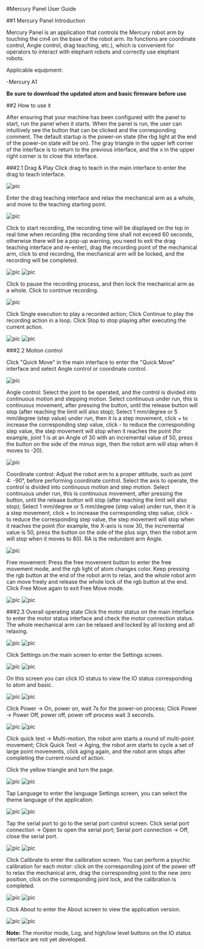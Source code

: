 #Mercury Panel User Guide<br>

##1 Mercury Panel Introduction

Mercury Panel is an application that controls the Mercury robot arm by touching the cm4 on the base of the robot arm. Its functions are coordinate control, Angle control, drag teaching, etc.), which is convenient for operators to interact with elephant robots and correctly use elephant robots.


Applicable equipment:

-Mercury A1

**Be sure to download the updated atom and basic firmware before use**

##2 How to use it

After ensuring that your machine has been configured with the panel to start, run the panel when it starts. When the panel is run, the user can intuitively see the button that can be clicked and the corresponding comment. The default startup is the power-on state (the rbg light at the end of the power-on state will be on). The gray triangle in the upper left corner of the interface is to return to the previous interface, and the x in the upper right corner is to close the interface.

###2.1 Drag & Play
Click drag to teach in the main interface to enter the drag to teach interface.

![pic](./resources/En/case/main1.png)

Enter the drag teaching interface and relax the mechanical arm as a whole, and move to the teaching starting point.

![pic](./resources/En/dragplay.png)

Click to start recording, the recording time will be displayed on the top in real time when recording (the recording time shall not exceed 60 seconds, otherwise there will be a pop-up warning, you need to exit the drag teaching interface and re-enter), drag the recording point of the mechanical arm, click to end recording, the mechanical arm will be locked, and the recording will be completed.

![pic](./resources/En/case/dragplaybegin.png)
![pic](./resources/En/case/dragplayend.png)

Click to pause the recording process, and then lock the mechanical arm as a whole. Click to continue recording.

![pic](./resources/En/case/dragplaypause.png)

Click Single execution to play a recorded action; Click Continue to play the recording action in a loop. Click Stop to stop playing after executing the current action.

![pic](./resources/En/case/dragplayrecord.png)
![pic](./resources/En/case/dragplaycontinue.png)


###2.2 Motion control

Click "Quick Move" in the main interface to enter the "Quick Move" interface and select Angle control or coordinate control.

![pic](./resources/En/case/main2.png)

Angle control: Select the joint to be operated, and the control is divided into continuous motion and stepping motion. Select continuous under run, this is continuous movement, after pressing the button, until the release button will stop (after reaching the limit will also stop); Select 1 mm/degree or 5 mm/degree (step value) under run, then it is a step movement, click + to increase the corresponding step value, click - to reduce the corresponding step value, the step movement will stop when it reaches the point (for example, joint 1 is at an Angle of 30 with an incremental value of 50, press the button on the side of the minus sign, then the robot arm will stop when it moves to -20).

![pic](./resources/En/case/quickmoveangle1.png)

Coordinate control: Adjust the robot arm to a proper attitude, such as joint 4: -90°, before performing coordinate control. Select the axis to operate, the control is divided into continuous motion and step motion. Select continuous under run, this is continuous movement, after pressing the button, until the release button will stop (after reaching the limit will also stop); Select 1 mm/degree or 5 mm/degree (step value) under run, then it is a step movement, click + to increase the corresponding step value, click - to reduce the corresponding step value, the step movement will stop when it reaches the point (for example, the X-axis is now 30, the incremental value is 50, press the button on the side of the plus sign, then the robot arm will stop when it moves to 80). RA is the redundant arm Angle.

![pic](./resources/En/case/quickmovecoord1.png)

Free movement: Press the free movement button to enter the free movement mode, and the rgb light of atom changes color. Keep pressing the rgb button at the end of the robot arm to relax, and the whole robot arm can move freely and release the whole lock of the rgb button at the end. Click Free Move again to exit Free Move mode.

![pic](./resources/En/case/freemove.png)
![pic](./resources/En/case/freemove1.png)

###2.3 Overall operating state
Click the motor status on the main interface to enter the motor status interface and check the motor connection status. The whole mechanical arm can be relaxed and locked by all locking and all relaxing.

![pic](./resources/En/case/main3.png)
![pic](./resources/En/motorstatus.png)

Click Settings on the main screen to enter the Settings screen.

![pic](./resources/En/case/main4.png)
![pic](./resources/En/settings1.png)

On this screen you can click IO status to view the IO status corresponding to atom and basic.

![pic](./resources/En/case/io.png)
![pic](./resources/En/ioconnections.png)

Click Power -> On, power on, wait 7s for the power-on process; Click Power -> Power Off, power off, power off process wait 3 seconds.

![pic](./resources/En/case/poweron.png)
![pic](./resources/En/case/poweroff.png)

Click quick test -> Multi-motion, the robot arm starts a round of multi-point movement; Click Quick Test -> Aging, the robot arm starts to cycle a set of large point movements, click aging again, and the robot arm stops after completing the current round of action.

Click the yellow triangle and turn the page.

![pic](./resources/En/case/changepage1.png)
![pic](./resources/En/case/changepage2.png)

Tap Language to enter the language Settings screen, you can select the theme language of the application.

![pic](./resources/En/case/language.png)
![pic](./resources/En/setlanguage.png)

Tap the serial port to go to the serial port control screen. Click serial port connection -> Open to open the serial port; Serial port connection -> Off, close the serial port.

![pic](./resources/En/case/serial.png)
![pic](./resources/En/serial.png)

Click Calibrate to enter the calibration screen. You can perform a psychic calibration for each motor: click on the corresponding joint of the power off to relax the mechanical arm, drag the corresponding joint to the new zero position, click on the corresponding joint lock, and the calibration is completed.

![pic](./resources/En/case/calibrate.png)
![pic](./resources/En/calibrate.png)

Click About to enter the About screen to view the application version.

![pic](./resources/En/case/about.png)
![pic](./resources/En/about.png)

**Note:** The monitor mode, Log, and high/low level buttons on the IO status interface are not yet developed.